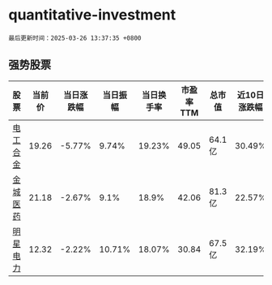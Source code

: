# quantitative-investment

`最后更新时间：2025-03-26 13:37:35 +0800`

## 强势股票

|股票|当前价|当日涨跌幅|当日振幅|当日换手率|市盈率TTM|总市值|近10日涨跌幅|
|----|----|----|----|----|----|----|----|
|[电工合金](https://xueqiu.com/S/SZ300697)|19.26|-5.77%|9.74%|19.23%|49.05|64.1亿|30.49%|
|[金城医药](https://xueqiu.com/S/SZ300233)|21.18|-2.67%|9.1%|18.9%|42.06|81.3亿|22.57%|
|[明星电力](https://xueqiu.com/S/SH600101)|12.32|-2.22%|10.71%|18.07%|30.84|67.5亿|32.19%|
